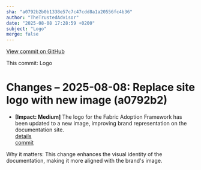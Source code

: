 ```yaml
---
sha: "a0792b2b0b1338e57c7c47cdd8a1a20556fc4b36"
author: "TheTrustedAdvisor"
date: "2025-08-08 17:28:59 +0200"
subject: "Logo"
merge: false
---
```


[View commit on GitHub](https://github.com/TheTrustedAdvisor/FabricAdoptionFramework/commit/a0792b2b0b1338e57c7c47cdd8a1a20556fc4b36)

This commit: Logo

# Changes – 2025-08-08: Replace site logo with new image (a0792b2)

- **[Impact: Medium]** The logo for the Fabric Adoption Framework has been updated to a new image, improving brand representation on the documentation site.  
   [details](/docs/about/changes/2025-08-08-logo-update)  
   [commit](https://github.com/TheTrustedAdvisor/FabricAdoptionFramework/commit/a0792b2b0b1338e57c7c47cdd8a1a20556fc4b36)  

Why it matters: This change enhances the visual identity of the documentation, making it more aligned with the brand's image.
